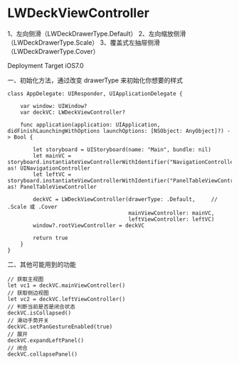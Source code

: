 # LWDeckViewController
1、左向侧滑（LWDeckDrawerType.Default）
2、左向缩放侧滑（LWDeckDrawerType.Scale）
3、覆盖式左抽屉侧滑（LWDeckDrawerType.Cover）

Deployment Target iOS7.0

一、初始化方法，通过改变 drawerType 来初始化你想要的样式

    class AppDelegate: UIResponder, UIApplicationDelegate {

        var window: UIWindow?
        var deckVC: LWDeckViewController?

        func application(application: UIApplication, didFinishLaunchingWithOptions launchOptions: [NSObject: AnyObject]?) -> Bool {

            let storyboard = UIStoryboard(name: "Main", bundle: nil)
            let mainVC = storyboard.instantiateViewControllerWithIdentifier("NavigationController") as! UINavigationController
            let leftVC = storyboard.instantiateViewControllerWithIdentifier("PanelTableViewController") as! PanelTableViewController

            deckVC = LWDeckViewController(drawerType: .Default,     // .Scale 或 .Cover
                                          mainViewController: mainVC,
                                          leftViewController: leftVC)
            window?.rootViewController = deckVC

            return true
        }
    }


二、其他可能用到的功能 

    // 获取主视图
    let vc1 = deckVC.mainViewController()
    // 获取侧边视图
    let vc2 = deckVC.leftViewController()
    // 判断当前是否是闭合状态
    deckVC.isCollapsed()
    // 滑动手势开关
    deckVC.setPanGestureEnabled(true)
    // 展开
    deckVC.expandLeftPanel()
    // 闭合
    deckVC.collapsePanel()
    
